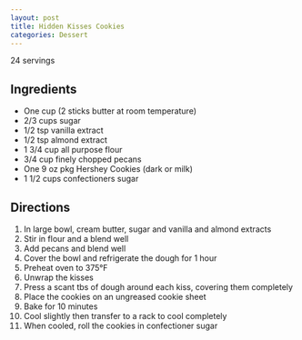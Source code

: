 ```yaml
---
layout: post
title: Hidden Kisses Cookies
categories: Dessert
---
```


24 servings

## Ingredients 

- One cup (2 sticks butter at room temperature)
- 2/3 cups sugar
- 1/2 tsp vanilla extract
- 1/2 tsp almond extract
- 1 3/4 cup all purpose flour
- 3/4 cup finely chopped pecans
- One 9 oz pkg Hershey Cookies (dark or milk)
- 1 1/2 cups confectioners sugar


## Directions

1. In large bowl, cream butter, sugar and vanilla and almond extracts
2. Stir in flour and a blend well
3. Add pecans and blend well
4. Cover the bowl and refrigerate the dough for 1 hour
5. Preheat oven to 375&deg;F
6. Unwrap the kisses
7. Press a scant tbs of dough around each kiss, covering them completely
8. Place the cookies on an ungreased cookie sheet
9. Bake for 10 minutes
10. Cool slightly then transfer to a rack to cool completely
11. When cooled, roll the cookies in confectioner sugar







